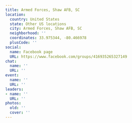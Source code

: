 ```yaml
---
title: Armed Forces, Shaw AFB, SC
location:
  country: United States
  state: Other US locations
  city: Armed Forces, Shaw AFB, SC
  neighborhood: ''
  coordinates: 33.975344, -80.466978
  plusCode: ''
social:
  name: Facebook page
  URL: https://www.facebook.com/groups/416935265327149
chat:
  name: ''
  URL: ''
event:
  name: ''
  URL: ''
leaders:
- name: ''
  URL: ''
photos:
  old: ''
  cover: ''
---
```

